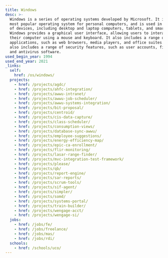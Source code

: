 ```yaml
---
title: Windows
desc: >-
  Windows is a series of operating systems developed by Microsoft. It is the
  most popular operating system for personal computers, and is used in a variety
  of devices, including desktop and laptop computers, tablets, and smartphones.
  Windows provides a graphical user interface, allowing users to interact with
  their computer using a mouse and keyboard. It also includes a range of
  applications, such as web browsers, media players, and office suites. Windows
  also includes a range of security features, such as user accounts, firewalls,
  and antivirus software.
used_begin_year: 1994
used_end_year: 2021
_links:
  self:
    href: /os/windows/
  projects:
    - href: /projects/agdc/
    - href: /projects/ahfc-integration/
    - href: /projects/awwu-intranet/
    - href: /projects/awwu-job-scheduler/
    - href: /projects/awwu-systems-integration/
    - href: /projects/bit-proposal/
    - href: /projects/centroid/
    - href: /projects/cis-data-capture/
    - href: /projects/class-scheduler/
    - href: /projects/consumption-views/
    - href: /projects/database-sync-awwu/
    - href: /projects/employee-suggestions/
    - href: /projects/energy-efficiency-map/
    - href: /projects/epic-ca-enrollment/
    - href: /projects/flir-monitoring/
    - href: /projects/lasar-range-finder/
    - href: /projects/mvc-integration-test-framework/
    - href: /projects/please/
    - href: /projects/qb/
    - href: /projects/report-engine/
    - href: /projects/sar-reports/
    - href: /projects/scrum-tools/
    - href: /projects/sif-agent/
    - href: /projects/simpler/
    - href: /projects/somd/
    - href: /projects/systems-portal/
    - href: /projects/train-builder/
    - href: /projects/wengage-acct/
    - href: /projects/wengage-si/
  jobs:
    - href: /jobs/fe/
    - href: /jobs/freelance/
    - href: /jobs/mas/
    - href: /jobs/rdi/
  schools:
    - href: /schools/uco/
---
```

